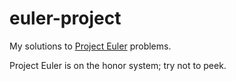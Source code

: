 euler-project
=============

My solutions to [Project Euler](http://projecteuler.net/) problems.

Project Euler is on the honor system; try not to peek.
